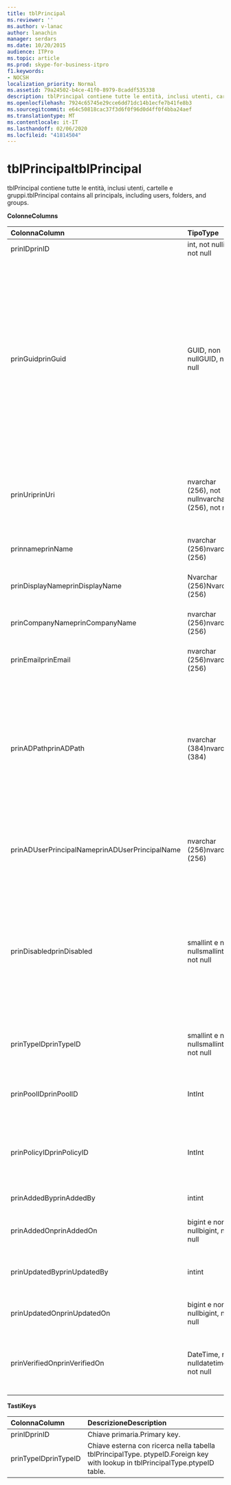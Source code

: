 ```yaml
---
title: tblPrincipal
ms.reviewer: ''
ms.author: v-lanac
author: lanachin
manager: serdars
ms.date: 10/20/2015
audience: ITPro
ms.topic: article
ms.prod: skype-for-business-itpro
f1.keywords:
- NOCSH
localization_priority: Normal
ms.assetid: 79a24502-b4ce-41f0-8979-8caddf535338
description: tblPrincipal contiene tutte le entità, inclusi utenti, cartelle e gruppi.
ms.openlocfilehash: 7924c65745e29cce6dd71dc14b1ecfe7b41fe8b3
ms.sourcegitcommit: e64c50818cac37f3d6f0f96d0d4ff0f4bba24aef
ms.translationtype: MT
ms.contentlocale: it-IT
ms.lasthandoff: 02/06/2020
ms.locfileid: "41814504"
---
```

# <a name="tblprincipal"></a><span data-ttu-id="d3be6-103">tblPrincipal</span><span class="sxs-lookup"><span data-stu-id="d3be6-103">tblPrincipal</span></span>
 
<span data-ttu-id="d3be6-104">tblPrincipal contiene tutte le entità, inclusi utenti, cartelle e gruppi.</span><span class="sxs-lookup"><span data-stu-id="d3be6-104">tblPrincipal contains all principals, including users, folders, and groups.</span></span>
  
<span data-ttu-id="d3be6-105">**Colonne**</span><span class="sxs-lookup"><span data-stu-id="d3be6-105">**Columns**</span></span>

|<span data-ttu-id="d3be6-106">**Colonna**</span><span class="sxs-lookup"><span data-stu-id="d3be6-106">**Column**</span></span>|<span data-ttu-id="d3be6-107">**Tipo**</span><span class="sxs-lookup"><span data-stu-id="d3be6-107">**Type**</span></span>|<span data-ttu-id="d3be6-108">**Descrizione**</span><span class="sxs-lookup"><span data-stu-id="d3be6-108">**Description**</span></span>|
|:-----|:-----|:-----|
|<span data-ttu-id="d3be6-109">prinID</span><span class="sxs-lookup"><span data-stu-id="d3be6-109">prinID</span></span>  <br/> |<span data-ttu-id="d3be6-110">int, not null</span><span class="sxs-lookup"><span data-stu-id="d3be6-110">int, not null</span></span>  <br/> |<span data-ttu-id="d3be6-111">ID entità.</span><span class="sxs-lookup"><span data-stu-id="d3be6-111">Principal ID.</span></span>  <br/> |
|<span data-ttu-id="d3be6-112">prinGuid</span><span class="sxs-lookup"><span data-stu-id="d3be6-112">prinGuid</span></span>  <br/> |<span data-ttu-id="d3be6-113">GUID, non null</span><span class="sxs-lookup"><span data-stu-id="d3be6-113">GUID, not null</span></span>  <br/> |<span data-ttu-id="d3be6-114">GUID principale.</span><span class="sxs-lookup"><span data-stu-id="d3be6-114">Principal GUID.</span></span> <span data-ttu-id="d3be6-115">Questa operazione viene ampiamente usata come chiave primaria alternativa perché il relativo significato viene attraversato nello spazio dei servizi di dominio Active Directory.</span><span class="sxs-lookup"><span data-stu-id="d3be6-115">This is broadly used as an alternate primary key because its meaning crosses over into the Active Directory Domain Services space.</span></span> <span data-ttu-id="d3be6-116">Il GUID di un'entità memorizzata nella cache è uguale al GUID dell'oggetto Active Directory corrispondente.</span><span class="sxs-lookup"><span data-stu-id="d3be6-116">(The GUID for a cached principal is equal to the corresponding Active Directory object GUID.)</span></span>  <br/> |
|<span data-ttu-id="d3be6-117">prinUri</span><span class="sxs-lookup"><span data-stu-id="d3be6-117">prinUri</span></span>  <br/> |<span data-ttu-id="d3be6-118">nvarchar (256), not null</span><span class="sxs-lookup"><span data-stu-id="d3be6-118">nvarchar (256), not null</span></span>  <br/> |<span data-ttu-id="d3be6-119">URI principale.</span><span class="sxs-lookup"><span data-stu-id="d3be6-119">Principal URI.</span></span> <span data-ttu-id="d3be6-120">Lo schema SIP viene usato per gli utenti e ma-GRP viene usato per quasi tutto il resto.</span><span class="sxs-lookup"><span data-stu-id="d3be6-120">The SIP scheme is used for users, and ma-grp is used for almost everything else.</span></span>  <br/> |
|<span data-ttu-id="d3be6-121">prinname</span><span class="sxs-lookup"><span data-stu-id="d3be6-121">prinName</span></span>  <br/> |<span data-ttu-id="d3be6-122">nvarchar (256)</span><span class="sxs-lookup"><span data-stu-id="d3be6-122">nvarchar (256)</span></span>  <br/> |<span data-ttu-id="d3be6-123">Nome comune.</span><span class="sxs-lookup"><span data-stu-id="d3be6-123">Common name.</span></span> <span data-ttu-id="d3be6-124">Usato solo dai tipi di utente.</span><span class="sxs-lookup"><span data-stu-id="d3be6-124">Used only by user types.</span></span>  <br/> |
|<span data-ttu-id="d3be6-125">prinDisplayName</span><span class="sxs-lookup"><span data-stu-id="d3be6-125">prinDisplayName</span></span>  <br/> |<span data-ttu-id="d3be6-126">Nvarchar (256)</span><span class="sxs-lookup"><span data-stu-id="d3be6-126">Nvarchar (256)</span></span>  <br/> |<span data-ttu-id="d3be6-127">Nome visualizzato.</span><span class="sxs-lookup"><span data-stu-id="d3be6-127">Display name.</span></span> <span data-ttu-id="d3be6-128">Usato solo dai tipi di utente.</span><span class="sxs-lookup"><span data-stu-id="d3be6-128">Used only by user types.</span></span>  <br/> |
|<span data-ttu-id="d3be6-129">prinCompanyName</span><span class="sxs-lookup"><span data-stu-id="d3be6-129">prinCompanyName</span></span>  <br/> |<span data-ttu-id="d3be6-130">nvarchar (256)</span><span class="sxs-lookup"><span data-stu-id="d3be6-130">nvarchar (256)</span></span>  <br/> |<span data-ttu-id="d3be6-131">Nome società.</span><span class="sxs-lookup"><span data-stu-id="d3be6-131">Company name.</span></span> <span data-ttu-id="d3be6-132">Usato solo dai tipi di utente.</span><span class="sxs-lookup"><span data-stu-id="d3be6-132">Used only by user types.</span></span>  <br/> |
|<span data-ttu-id="d3be6-133">prinEmail</span><span class="sxs-lookup"><span data-stu-id="d3be6-133">prinEmail</span></span>  <br/> |<span data-ttu-id="d3be6-134">nvarchar (256)</span><span class="sxs-lookup"><span data-stu-id="d3be6-134">nvarchar (256)</span></span>  <br/> |<span data-ttu-id="d3be6-135">Posta elettronica.</span><span class="sxs-lookup"><span data-stu-id="d3be6-135">Email.</span></span> <span data-ttu-id="d3be6-136">Usato solo dai tipi di utente.</span><span class="sxs-lookup"><span data-stu-id="d3be6-136">Used only by user types.</span></span>  <br/> |
|<span data-ttu-id="d3be6-137">prinADPath</span><span class="sxs-lookup"><span data-stu-id="d3be6-137">prinADPath</span></span>  <br/> |<span data-ttu-id="d3be6-138">nvarchar (384)</span><span class="sxs-lookup"><span data-stu-id="d3be6-138">nvarchar (384)</span></span>  <br/> |<span data-ttu-id="d3be6-139">Nome di dominio dell'oggetto Active Directory in cui l'entità è una versione memorizzata nella cache.</span><span class="sxs-lookup"><span data-stu-id="d3be6-139">Domain name of the Active Directory object that the principal is a cached version of.</span></span> <span data-ttu-id="d3be6-140">Può essere null per i tipi che non sono oggetti Active Directory, ad esempio gli utenti di sistema.</span><span class="sxs-lookup"><span data-stu-id="d3be6-140">Can be Null for types that are not Active Directory objects (such as system users).</span></span>  <br/> |
|<span data-ttu-id="d3be6-141">prinADUserPrincipalName</span><span class="sxs-lookup"><span data-stu-id="d3be6-141">prinADUserPrincipalName</span></span>  <br/> |<span data-ttu-id="d3be6-142">nvarchar (256)</span><span class="sxs-lookup"><span data-stu-id="d3be6-142">nvarchar (256)</span></span>  <br/> |<span data-ttu-id="d3be6-143">Nome dell'entità utente (UPN) dell'utente.</span><span class="sxs-lookup"><span data-stu-id="d3be6-143">User's user principal name (UPN).</span></span> <span data-ttu-id="d3be6-144">Usato solo dai normali tipi di utente.</span><span class="sxs-lookup"><span data-stu-id="d3be6-144">Used only by regular user types.</span></span>  <br/> |
|<span data-ttu-id="d3be6-145">prinDisabled</span><span class="sxs-lookup"><span data-stu-id="d3be6-145">prinDisabled</span></span>  <br/> |<span data-ttu-id="d3be6-146">smallint e non null</span><span class="sxs-lookup"><span data-stu-id="d3be6-146">smallint, not null</span></span>  <br/> | <span data-ttu-id="d3be6-147">0: Principal è attivo.</span><span class="sxs-lookup"><span data-stu-id="d3be6-147">0: Principal is active.</span></span> <br/>  <span data-ttu-id="d3be6-148">1: Principal è disabilitato perché le funzionalità SIP dell'utente sono disabilitate.</span><span class="sxs-lookup"><span data-stu-id="d3be6-148">1: Principal is disabled because user's SIP capabilities are disabled.</span></span> <br/>  <span data-ttu-id="d3be6-149">2: Principal viene eliminato perché l'oggetto Active Directory associato è stato eliminato.</span><span class="sxs-lookup"><span data-stu-id="d3be6-149">2: Principal is deleted because associated AD object has been deleted.</span></span> <br/> |
|<span data-ttu-id="d3be6-150">prinTypeID</span><span class="sxs-lookup"><span data-stu-id="d3be6-150">prinTypeID</span></span>  <br/> |<span data-ttu-id="d3be6-151">smallint e non null</span><span class="sxs-lookup"><span data-stu-id="d3be6-151">smallint, not null</span></span>  <br/> |<span data-ttu-id="d3be6-152">Tipo di entità (dalla tabella tblPrincipalType).</span><span class="sxs-lookup"><span data-stu-id="d3be6-152">Principal type (from tblPrincipalType table).</span></span>  <br/> |
|<span data-ttu-id="d3be6-153">prinPoolID</span><span class="sxs-lookup"><span data-stu-id="d3be6-153">prinPoolID</span></span>  <br/> |<span data-ttu-id="d3be6-154">Int</span><span class="sxs-lookup"><span data-stu-id="d3be6-154">Int</span></span>  <br/> |<span data-ttu-id="d3be6-155">Assegnazione del pool client Skype for business per l'entità.</span><span class="sxs-lookup"><span data-stu-id="d3be6-155">Skype for Business client pool assignment for the principal.</span></span>  <br/> |
|<span data-ttu-id="d3be6-156">prinPolicyID</span><span class="sxs-lookup"><span data-stu-id="d3be6-156">prinPolicyID</span></span>  <br/> |<span data-ttu-id="d3be6-157">Int</span><span class="sxs-lookup"><span data-stu-id="d3be6-157">Int</span></span>  <br/> |<span data-ttu-id="d3be6-158">Valore dei criteri del server di chat persistente per l'utente, se è presente il criterio tipo di tag.</span><span class="sxs-lookup"><span data-stu-id="d3be6-158">Persistent Chat Server policy value for user, if tag type policy is present.</span></span>  <br/> |
|<span data-ttu-id="d3be6-159">prinAddedBy</span><span class="sxs-lookup"><span data-stu-id="d3be6-159">prinAddedBy</span></span>  <br/> |<span data-ttu-id="d3be6-160">int</span><span class="sxs-lookup"><span data-stu-id="d3be6-160">int</span></span>  <br/> |<span data-ttu-id="d3be6-161">ID principale del creatore.</span><span class="sxs-lookup"><span data-stu-id="d3be6-161">Principal ID of the creator.</span></span>  <br/> |
|<span data-ttu-id="d3be6-162">prinAddedOn</span><span class="sxs-lookup"><span data-stu-id="d3be6-162">prinAddedOn</span></span>  <br/> |<span data-ttu-id="d3be6-163">bigint e non null</span><span class="sxs-lookup"><span data-stu-id="d3be6-163">bigint, not null</span></span>  <br/> |<span data-ttu-id="d3be6-164">Indicatore di data e ora per la creazione.</span><span class="sxs-lookup"><span data-stu-id="d3be6-164">Time stamp for the creation time.</span></span>  <br/> |
|<span data-ttu-id="d3be6-165">prinUpdatedBy</span><span class="sxs-lookup"><span data-stu-id="d3be6-165">prinUpdatedBy</span></span>  <br/> |<span data-ttu-id="d3be6-166">int</span><span class="sxs-lookup"><span data-stu-id="d3be6-166">int</span></span>  <br/> |<span data-ttu-id="d3be6-167">ID dell'oggetto Principal che ha aggiornato l'ultimo aggiornamento.</span><span class="sxs-lookup"><span data-stu-id="d3be6-167">ID of the principal that last updated this.</span></span>  <br/> |
|<span data-ttu-id="d3be6-168">prinUpdatedOn</span><span class="sxs-lookup"><span data-stu-id="d3be6-168">prinUpdatedOn</span></span>  <br/> |<span data-ttu-id="d3be6-169">bigint e non null</span><span class="sxs-lookup"><span data-stu-id="d3be6-169">bigint, not null</span></span>  <br/> |<span data-ttu-id="d3be6-170">Indicatore di data e ora per l'ultimo aggiornamento.</span><span class="sxs-lookup"><span data-stu-id="d3be6-170">Time stamp for the last update.</span></span>  <br/> |
|<span data-ttu-id="d3be6-171">prinVerifiedOn</span><span class="sxs-lookup"><span data-stu-id="d3be6-171">prinVerifiedOn</span></span>  <br/> |<span data-ttu-id="d3be6-172">DateTime, not null</span><span class="sxs-lookup"><span data-stu-id="d3be6-172">datetime, not null</span></span>  <br/> |<span data-ttu-id="d3be6-173">Data e ora dell'ultimo aggiornamento della sincronizzazione di Active Directory per l'entità.</span><span class="sxs-lookup"><span data-stu-id="d3be6-173">Date and time of the last Active Directory Sync refresh for the principal.</span></span>  <br/> |
   
<span data-ttu-id="d3be6-174">**Tasti**</span><span class="sxs-lookup"><span data-stu-id="d3be6-174">**Keys**</span></span>

|<span data-ttu-id="d3be6-175">**Colonna**</span><span class="sxs-lookup"><span data-stu-id="d3be6-175">**Column**</span></span>|<span data-ttu-id="d3be6-176">**Descrizione**</span><span class="sxs-lookup"><span data-stu-id="d3be6-176">**Description**</span></span>|
|:-----|:-----|
|<span data-ttu-id="d3be6-177">prinID</span><span class="sxs-lookup"><span data-stu-id="d3be6-177">prinID</span></span>  <br/> |<span data-ttu-id="d3be6-178">Chiave primaria.</span><span class="sxs-lookup"><span data-stu-id="d3be6-178">Primary key.</span></span>  <br/> |
|<span data-ttu-id="d3be6-179">prinTypeID</span><span class="sxs-lookup"><span data-stu-id="d3be6-179">prinTypeID</span></span>  <br/> |<span data-ttu-id="d3be6-180">Chiave esterna con ricerca nella tabella tblPrincipalType. ptypeID.</span><span class="sxs-lookup"><span data-stu-id="d3be6-180">Foreign key with lookup in tblPrincipalType.ptypeID table.</span></span>  <br/> |
   

